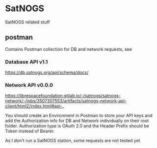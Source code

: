 
# SatNOGS 
SatNOGS related stuff 

## postman
Contains Postman collection for DB and network requests, see

### Database API v1.1
https://db.satnogs.org/api/schema/docs/

### Network API v0.0.0 
https://librespacefoundation.gitlab.io/-/satnogs/satnogs-network/-/jobs/3507307553/artifacts/satnogs-network-api-client/html2/index.html#api-_

You should create an Environment in Postman to store your API keys and add the Authorization info for DB and Network individually on their root folder.
Authorization type is OAuth 2.0 and the Header Prefix should be Token instead of Bearer.

As I don't run a SatNOGS station, some requests are not tested yet
